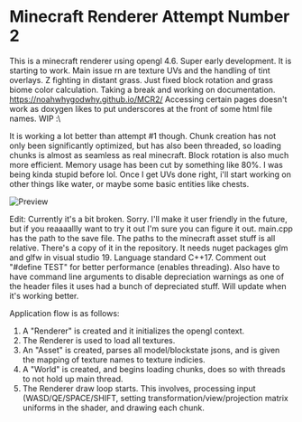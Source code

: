 # Minecraft Renderer Attempt Number 2

This is a minecraft renderer using opengl 4.6. Super early development. It is starting to work. Main issue rn are texture UVs and the handling of tint overlays. Z fighting in distant grass. Just fixed block rotation and grass biome color calculation. Taking a break and working on documentation. https://noahwhygodwhy.github.io/MCR2/ Accessing certain pages doesn't work as doxygen likes to put underscores at the front of some html file names. WIP :\

It is working a lot better than attempt #1 though. Chunk creation has not only been significantly optimized, but has also been threaded, so loading chunks is almost as seamless as real minecraft. Block rotation is also much more efficient. Memory usage has been cut by something like 80%. I was being kinda stupid before lol. Once I get UVs done right, i'll start working on other things like water, or maybe some basic entities like chests.

![Preview](https://i.imgur.com/eWAIbED.jpeg)

Edit: Currently it's a bit broken. Sorry.
I'll make it user friendly in the future, but if you reaaaallly want to try it out I'm sure you can figure it out. main.cpp has the path to the save file. The paths to the minecraft asset stuff is all relative. There's a copy of it in the repository. It needs nuget packages glm and glfw in visual studio 19. Language standard C++17. Comment out "#define TEST" for better performance (enables threading). Also have to have command line arguments to disable depreciation warnings as one of the header files it uses had a bunch of depreciated stuff. Will update when it's working better.

Application flow is as follows:
1. A "Renderer" is created and it initializes the opengl context.
2. The Renderer is used to load all textures.
3. An "Asset" is created, parses all model/blockstate jsons, and is given the mapping of texture names to texture indicies.
4. A "World" is created, and begins loading chunks, does so with threads to not hold up main thread.
5. The Renderer draw loop starts. This involves, processing input (WASD/QE/SPACE/SHIFT, setting transformation/view/projection matrix uniforms in the shader, and drawing each chunk.

